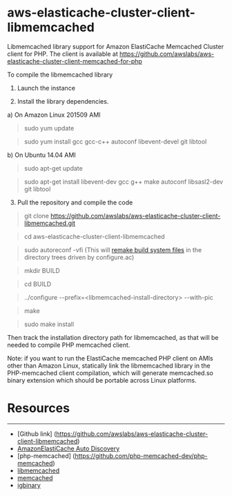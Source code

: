 # aws-elasticache-cluster-client-libmemcached

Libmemcached library support for Amazon ElastiCache Memcached Cluster client for PHP. The client is available at https://github.com/awslabs/aws-elasticache-cluster-client-memcached-for-php

To compile the libmemcached library

1) Launch the instance

2) Install the library dependencies.

a) On Amazon Linux 201509 AMI

> sudo yum update

> sudo yum install gcc gcc-c++ autoconf libevent-devel git libtool

b) On Ubuntu 14.04 AMI

> sudo apt-get update

> sudo apt-get install libevent-dev gcc g++ make autoconf libsasl2-dev git libtool

3) Pull the repository and compile the code

> git clone https://github.com/awslabs/aws-elasticache-cluster-client-libmemcached.git

> cd aws-elasticache-cluster-client-libmemcached

> sudo autoreconf -vfi (This will [remake build system files](http://www.tutorialspoint.com/unix_commands/autoreconf.htm) in the directory trees driven by configure.ac)

> mkdir BUILD

> cd BUILD

> ../configure --prefix=\<libmemcached-install-directory\> --with-pic

> make

> sudo make install

Then track the installation directory path for libmemcached, as that will be needed to compile PHP memcached client. 

Note: if you want to run the ElastiCache memcached PHP client on AMIs other than Amazon Linux, statically link the libmemcached library in the PHP-memcached client compilation, which will generate memcached.so binary extension which should be portable across Linux platforms. 

# Resources
---------
 * [Github link] (https://github.com/awslabs/aws-elasticache-cluster-client-libmemcached)
 * [AmazonElastiCache Auto Discovery](http://docs.amazonwebservices.com/AmazonElastiCache/latest/UserGuide/AutoDiscovery.html)
 * [php-memcached] (https://github.com/php-memcached-dev/php-memcached)
 * [libmemcached](http://libmemcached.org/libMemcached.html)
 * [memcached](http://www.danga.com/memcached/)
 * [igbinary](https://github.com/phadej/igbinary/)
